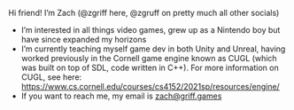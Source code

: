 Hi friend! I’m Zach (@zgriff here, @zgruff on pretty much all other socials)
- I’m interested in all things video games, grew up as a Nintendo boy but have since expanded my horizons
- I’m currently teaching myself game dev in both Unity and Unreal, having worked previously in the Cornell game engine known as CUGL (which was built on top of SDL, code written in C++). For more information on CUGL, see here: https://www.cs.cornell.edu/courses/cs4152/2021sp/resources/engine/
- If you want to reach me, my email is zach@griff.games

<!---
zgriff/zgriff is a ✨ special ✨ repository because its `README.md` (this file) appears on your GitHub profile.
You can click the Preview link to take a look at your changes.
--->
